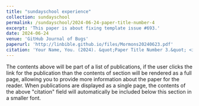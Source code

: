 ```yaml
---
title: "sundayschool experience"
collection: sundayschool
permalink: /sundayschool/2024-06-24-paper-title-number-4
excerpt: 'This paper is about fixing template issue #693.'
date: 2024-06-24
venue: 'GitHub Journal of Bugs'
paperurl: 'http://linbible.github.io/files/Mormons20240623.pdf'
citation: 'Your Name, You. (2024). &quot;Paper Title Number 3.&quot; <i>GitHub Journal of Bugs</i>. 1(3).'
---
```


The contents above will be part of a list of publications, if the user clicks the link for the publication than the contents of section will be rendered as a full page, allowing you to provide more information about the paper for the reader. When publications are displayed as a single page, the contents of the above "citation" field will automatically be included below this section in a smaller font.
